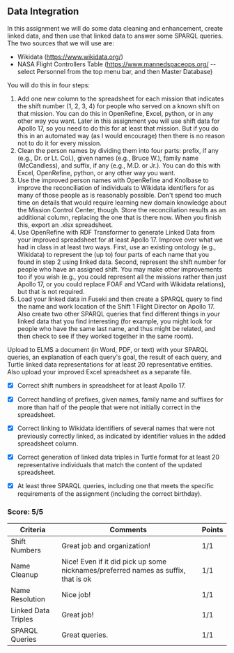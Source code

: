 ## Data Integration

In this assignment we will do some data cleaning and enhancement, create linked data, and then use that linked data to answer some SPARQL queries.  The two sources that we will use are:
* Wikidata (https://www.wikidata.org/)
* NASA Flight Controllers Table (https://www.mannedspaceops.org/ -- select Personnel from the top menu bar, and then Master Database)

You will do this in four steps:

1. Add one new column to the spreadsheet for each mission that indicates the shift number (1, 2, 3, 4) for people who served on a known shift on that mission.  You can do this in OpenRefine, Excel, python, or in any other way you want.  Later in this assignment you will use shift data for Apollo 17, so you need to do this for at least that mission.  But if you do this in an automated way (as I would encourage) then there is no reason not to do it for every mission.   
2. Clean the person names by dividing them into four parts: prefix, if any (e.g., Dr. or Lt. Col.), given names (e.g., Bruce W.), family name (McCandless), and suffix, if any (e.g., M.D. or Jr.).  You can do this with Excel, OpenRefine, python, or any other way you want.
3. Use the improved person names with OpenRefine and Knolbase to improve the reconciliation of individuals to Wikidata identifiers for as many of those people as is reasonably possible.  Don't spend too much time on details that would require learning new domain knowledge about the Mission Control Center, though.  Store the reconciliation results as an additional column, replacing the one that is there now.  When you finish this, export an .xlsx spreadsheet.
4. Use OpenRefine with RDF Transformer to generate Linked Data from your improved spreadsheet for at least Apollo 17.  Improve over what we had in class in at least two ways.  First, use an existing ontology (e.g., Wikidata) to represent the (up to) four parts of each name that you found in step 2 using linked data.  Second, represent the shift number for people who have an assigned shift.  You may make other improvements too if you wish (e.g., you could represent all the missions rather than just Apollo 17, or you could replace FOAF and VCard with Wikidata relations), but that is not required.
5. Load your linked data in Fuseki and then create a SPARQL query to find the name and work location of the Shift 1 Flight Director on Apollo 17.  Also create two other SPARQL queries that find different things in your linked data that you find interesting (for example, you might look for people who have the same last name, and thus might be related, and then check to see if they worked together in the same room).

Upload to ELMS a document (in Word, PDF, or text) with your SPARQL queries, an explanation of each query's goal, the result of each query, and Turtle linked data representations for at least 20 representative entities.  Also upload your improved Excel spreadsheet as a separate file.

- [x] Correct shift numbers in spreadsheet for at least Apollo 17.
- [x] Correct handling of prefixes, given names, family name and suffixes for more than half of the people that were not initially correct in the spreadsheet.
- [x] Correct linking to Wikidata identifiers of several names that were not previously correctly linked, as indicated by identifier values in the added spreadsheet column.
- [x] Correct generation of linked data triples in Turtle format for at least 20 representative individuals that match the content of the updated spreadsheet.
- [x] At least three SPARQL queries, including one that meets the specific requirements of the assignment (including the correct birthday).


### Score: 5/5
| Criteria | Comments | Points |
| ----------- | ----------- |  ----------- |
| Shift Numbers | Great job and organization! | 1/1 |
| Name Cleanup | Nice! Even if it did pick up some nicknames/preferred names as suffix, that is ok | 1/1 |
| Name Resolution | Nice job! | 1/1 |
| Linked Data Triples| Great job! | 1/1 |
| SPARQL Queries | Great queries. | 1/1 |

